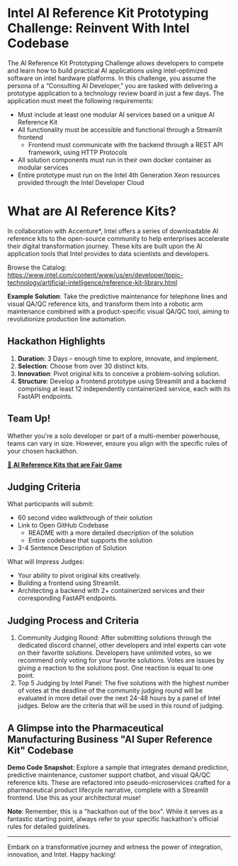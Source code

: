 # Intel AI Reference Kit Prototyping Challenge: Reinvent With Intel Codebase

The AI Reference Kit Prototyping Challenge allows developers to compete and learn how to build practical AI applications using intel-optimized software on intel hardware platforms.  In this challenge, you assume the persona of a “Consulting AI Developer,” you are tasked with delivering a prototype application to a technology review board in just a few days.  The application must meet the following requirements:
- Must include at least one modular AI services based on a unique AI Reference Kit
- All functionality must be accessible and functional through a Streamlit frontend
  - Frontend must communicate with the backend through a REST API framework, using HTTP Protocols
- All solution components must run in their own docker container as modular services
- Entire prototype must run on the Intel 4th Generation Xeon resources provided through the Intel Developer Cloud

# What are AI Reference Kits? 
In collaboration with Accenture*, Intel offers a series of downloadable AI reference kits to the open-source community to help enterprises accelerate their digital transformation journey. These kits are built upon the AI application tools that Intel provides to data scientists and developers.

Browse the Catalog: https://www.intel.com/content/www/us/en/developer/topic-technology/artificial-intelligence/reference-kit-library.html

**Example Solution**: Take the predictive maintenance for telephone lines and visual QA/QC reference kits, and transform them into a robotic arm maintenance combined with a product-specific visual QA/QC tool, aiming to revolutionize production line automation.

## Hackathon Highlights

1. **Duration**: 3 Days – enough time to explore, innovate, and implement.
2. **Selection**: Choose from over 30 distinct kits.
3. **Innovation**: Pivot original kits to conceive a problem-solving solution.
4. **Structure**: Develop a frontend prototype using Streamlit and a backend comprising at least 12 independently containerized service, each with its FastAPI endpoints.

## Team Up!

Whether you're a solo developer or part of a multi-member powerhouse, teams can vary in size. However, ensure you align with the specific rules of your chosen hackathon.

[🔗 **AI Reference Kits that are Fair Game**](https://www.intel.com/content/www/us/en/developer/topic-technology/artificial-intelligence/reference-kit-library.html)

## Judging Criteria

What participants will submit:
- 60 second video walkthrough of their solution
- Link to Open GitHub Codebase
    - README with a more detailed dsecription of the solution
    - Entire codebase that supports the solution
- 3-4 Sentence Description of Solution

What will Impress Judges:
- Your ability to pivot original kits creatively.
- Building a frontend using Streamlit.
- Architecting a backend with 2+ containerized services and their corresponding FastAPI endpoints.

## Judging Process and Criteria

1. Community Judging Round: After submitting solutions through the dedicated discord channel, other developers and intel experts can vote on their favorite solutions. Developers have unlimited votes, so we recommend only voting for your favorite solutions. Votes are issues by giving a reaction to the solutions post. One reaction is equal to one point.
2. Top 5 Judging by Intel Panel: The five solutions with the highest number of votes at the deadline of the community judging round will be evaluated in more detail over the next 24-48 hours by a panel of Intel judges. Below are the criteria that will be used in this round of judging.

## A Glimpse into the Pharmaceutical Manufacturing Business "AI Super Reference Kit" Codebase

**Demo Code Snapshot**: Explore a sample that integrates demand prediction, predictive maintenance, customer support chatbot, and visual QA/QC reference kits. These are refactored into pseudo-microservices crafted for a pharmaceutical product lifecycle narrative, complete with a Streamlit frontend. Use this as your architectural muse!

**Note**: Remember, this is a "hackathon out of the box". While it serves as a fantastic starting point, always refer to your specific hackathon's official rules for detailed guidelines.

---

Embark on a transformative journey and witness the power of integration, innovation, and Intel. Happy hacking!
